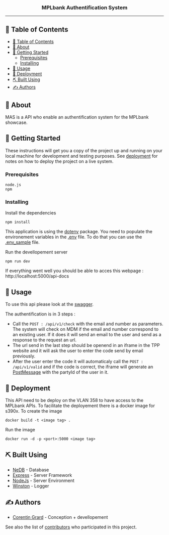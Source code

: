 <h3 align="center">MPLbank Authentification System</h3>

---

## 📝 Table of Contents
- [📝 Table of Contents](#%f0%9f%93%9d-table-of-contents)
- [🧐 About ](#%f0%9f%a7%90-about)
- [🏁 Getting Started ](#%f0%9f%8f%81-getting-started)
  - [Prerequisites](#prerequisites)
  - [Installing](#installing)
- [🎈 Usage ](#%f0%9f%8e%88-usage)
- [🚀 Deployment ](#%f0%9f%9a%80-deployment)
- [⛏️ Built Using ](#%e2%9b%8f%ef%b8%8f-built-using)
- [✍️ Authors ](#%e2%9c%8d%ef%b8%8f-authors)

## 🧐 About <a name = "about"></a>
MAS is a API who enable an authentification system for the MPLbank showcase.


## 🏁 Getting Started <a name = "getting_started"></a>
These instructions will get you a copy of the project up and running on your local machine for development and testing purposes. 
See [deployment](#deployment) for notes on how to deploy the project on a live system. 

### Prerequisites
```
node.js
npm
```

### Installing

Install the dependencies

```
npm install
```
This application is using the [dotenv](https://www.npmjs.com/package/dotenv) package. You need to populate the environement variables in the [.env](./.env) file. To do that you can use the [.env_sample](./env_sample) file.


Run the devellopement server

```
npm run dev
```

If everything went well you should be able to acces this webpage : http://localhost:5000/api-docs

## 🎈 Usage <a name="usage"></a>
To use this api please look at the [swagger](./swagger.yaml).

The authentification is in 3 steps : 
* Call the `POST : /api/v1/check` with the email and number as parameters. The system will check on MDM if the email and number correspond to an existing user. If it does it will send an email to the user and send as a response to the request an url.
* The url send in the last step should be openend in an iframe in the TPP website and it will ask the user to enter the code send by email previously.
* After the user enter the code it will automaticaly call the `POST : /api/v1/valid` and if the code is correct, the iframe will generate an [PostMessage](https://developer.mozilla.org/en-US/docs/Web/API/Window/postMessage) with the partyId of the user in it.


## 🚀 Deployment <a name = "deployment"></a>
This API need to be deploy on the VLAN 358 to have access to the MPLbank APIs.
To facilitate the deployement there is a docker image for s390x.
To create the image 
```
docker build -t <image tag> .
```
Run the image
```
docker run -d -p <port>:5000 <image tag> 
```

## ⛏️ Built Using <a name = "built_using"></a>
- [NeDB](https://github.com/louischatriot/nedb) - Database
- [Express](https://expressjs.com/) - Server Framework
- [NodeJs](https://nodejs.org/en/) - Server Environment
- [Winston](https://github.com/winstonjs/winston) - Logger

## ✍️ Authors <a name = "authors"></a>
- [Corentin Grard](https://github.ibm.com/Corentin-Grard) - Conception + devellopement

See also the list of [contributors](https://github.ibm.com/MPLbank/authentification/contributors) who participated in this project.